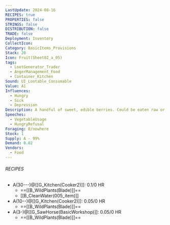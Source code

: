 ```yaml
---
LastUpdate: 2024-08-16
RECIPES: true
PROPERTIES: false
STRINGS: false
DISTRIBUTION: false
TRADE: false
Deployment: Inventory
CollectIcon: 
Category: BasicItems_Provisions
Stack: 20
Icon: Fruit(Sheet02_a_05)
tags:
  - LootGenerator_Trader
  - AngerManagement_Food
  - Container_Kitchen
Sound: UI_Lootable_Consumable
Value: A1
Influences:
  - Hungry
  - Sick
  - Depression
Description: A handful of sweet, edible berries. Could be eaten raw or used for wine or seeds.
Speeches:
  - VegetableUsage
  - HungryRefusal
Foraging: 0/nowhere
Stock: 1
Supply: A - 99%
Demand: 0.02
Vendors:
  - Food
---
```


###### RECIPES
- A(30---)@[[G_Kitchen(Cooker2)]]: 0.1/0 HR
	- ==[[B_WildPlants(Blade)]]==
	- [[B_CleanWater(005_item)]]
- A(10--)@[[G_Kitchen(Cooker2)]]: 0.05/0 HR
	- ==[[B_WildPlants(Blade)]]==
- A(3-)@[[G_SawHorse(BasicWorkshop)]]: 0.05/0 HR
	- ==[[B_WildPlants(Blade)]]==